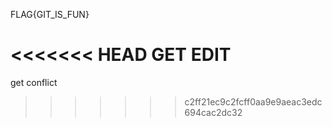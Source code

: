 FLAG{GIT_IS_FUN}

<<<<<<< HEAD
GET EDIT 
=======
get conflict
>>>>>>> c2ff21ec9c2fcff0aa9e9aeac3edc694cac2dc32
